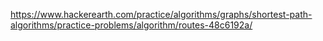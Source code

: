 https://www.hackerearth.com/practice/algorithms/graphs/shortest-path-algorithms/practice-problems/algorithm/routes-48c6192a/
